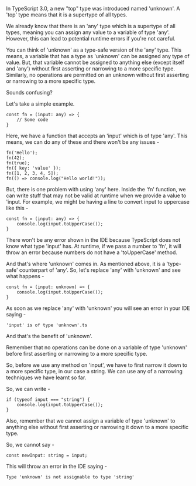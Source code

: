 In TypeScript 3.0, a new "top" type was introduced named 'unknown'. A 'top' type means that it is a supertype of all types.

We already know that there is an 'any' type which is a supertype of all types, meaning you can assign any value to a variable of type 'any'. However, this can lead to potential runtime errors if you're not careful.

You can think of 'unknown' as a type-safe version of the 'any' type. This means, a variable that has a type as 'unknown' can be assigned any type of value. But, that variable cannot be assigned to anything else (except itself and 'any') without first asserting or narrowing to a more specific type. Similarly, no operations are permitted on an unknown without first asserting or narrowing to a more specific type.

Sounds confusing?

Let's take a simple example.

    const fn = (input: any) => {
        // Some code
    }

Here, we have a function that accepts an 'input' which is of type 'any'. This means, we can do any of these and there won't be any issues -

    
    fn('Hello');
    fn(42);
    fn(true);
    fn({ key: 'value' });
    fn([1, 2, 3, 4, 5]);
    fn(() => console.log("Hello world!"));

But, there is one problem with using 'any' here. Inside the 'fn' function, we can write stuff that may not be valid at runtime when we provide a value to 'input. For example, we might be having a line to convert input to uppercase like this -

    const fn = (input: any) => {
        console.log(input.toUpperCase());
    }

There won't be any error shown in the IDE because TypeScript does not know what type 'input' has. At runtime, if we pass a number to 'fn', it will throw an error because numbers do not have a 'toUpperCase' method.

And that's where 'unknown' comes in. As mentioned above, it is a 'type-safe' counterpart of 'any'. So, let's replace 'any' with 'unknown' and see what happens - 

    const fn = (input: unknown) => {
        console.log(input.toUpperCase());
    }

As soon as we replace 'any' with 'unknown' you will see an error in your IDE saying -

    'input' is of type 'unknown'.ts

And that's the benefit of 'unknown'.

Remember that no operations can be done on a variable of type 'unknown' before first asserting or narrowing to a more specific type.

So, before we use any method on 'input', we have to first narrow it down to a more specific type, in our case a string. We can use any of a narrowing techniques we have learnt so far.

So, we can write -

    if (typeof input === "string") {
        console.log(input.toUpperCase());
    }

Also, remember that we cannot assign a variable of type 'unknown' to anything else without first asserting or narrowing it down to a more specific type.

So, we cannot say -

    const newInput: string = input;

This will throw an error in the IDE saying -

    Type 'unknown' is not assignable to type 'string'


